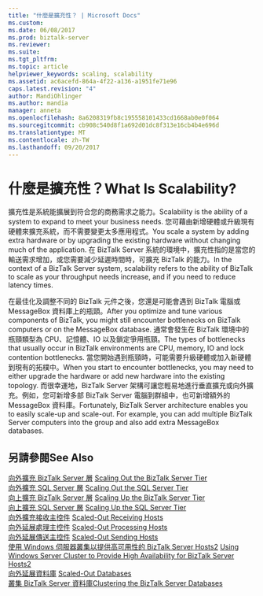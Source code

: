 ```yaml
---
title: "什麼是擴充性？ | Microsoft Docs"
ms.custom: 
ms.date: 06/08/2017
ms.prod: biztalk-server
ms.reviewer: 
ms.suite: 
ms.tgt_pltfrm: 
ms.topic: article
helpviewer_keywords: scaling, scalability
ms.assetid: ac6acefd-864a-4f22-a136-a1951fe71e96
caps.latest.revision: "4"
author: MandiOhlinger
ms.author: mandia
manager: anneta
ms.openlocfilehash: 8a6208319fb8c195558101433cd1668ab0e0f064
ms.sourcegitcommit: cb908c540d8f1a692d01dc8f313e16cb4b4e696d
ms.translationtype: MT
ms.contentlocale: zh-TW
ms.lasthandoff: 09/20/2017
---
```

# <a name="what-is-scalability"></a><span data-ttu-id="ab5c0-103">什麼是擴充性？</span><span class="sxs-lookup"><span data-stu-id="ab5c0-103">What Is Scalability?</span></span>
<span data-ttu-id="ab5c0-104">擴充性是系統能擴展到符合您的商務需求之能力。</span><span class="sxs-lookup"><span data-stu-id="ab5c0-104">Scalability is the ability of a system to expand to meet your business needs.</span></span> <span data-ttu-id="ab5c0-105">您可藉由新增硬體或升級現有硬體來擴充系統，而不需要變更太多應用程式。</span><span class="sxs-lookup"><span data-stu-id="ab5c0-105">You scale a system by adding extra hardware or by upgrading the existing hardware without changing much of the application.</span></span> <span data-ttu-id="ab5c0-106">在 BizTalk Server 系統的環境中，擴充性指的是當您的輸送需求增加，或您需要減少延遲時間時，可擴充 BizTalk 的能力。</span><span class="sxs-lookup"><span data-stu-id="ab5c0-106">In the context of a BizTalk Server system, scalability refers to the ability of BizTalk to scale as your throughput needs increase, and if you need to reduce latency times.</span></span>  
  
 <span data-ttu-id="ab5c0-107">在最佳化及調整不同的 BizTalk 元件之後，您還是可能會遇到 BizTalk 電腦或 MessageBox 資料庫上的瓶頸。</span><span class="sxs-lookup"><span data-stu-id="ab5c0-107">After you optimize and tune various components of BizTalk, you might still encounter bottlenecks on BizTalk computers or on the MessageBox database.</span></span> <span data-ttu-id="ab5c0-108">通常會發生在 BizTalk 環境中的瓶頸類型為 CPU、記憶體、IO 以及鎖定爭用瓶頸。</span><span class="sxs-lookup"><span data-stu-id="ab5c0-108">The types of bottlenecks that usually occur in BizTalk environments are CPU, memory, IO and lock contention bottlenecks.</span></span> <span data-ttu-id="ab5c0-109">當您開始遇到瓶頸時，可能需要升級硬體或加入新硬體到現有的拓樸中。</span><span class="sxs-lookup"><span data-stu-id="ab5c0-109">When you start to encounter bottlenecks, you may need to either upgrade the hardware or add new hardware into the existing topology.</span></span> <span data-ttu-id="ab5c0-110">而很幸運地，BizTalk Server 架構可讓您輕易地進行垂直擴充或向外擴充。例如，您可新增多部 BizTalk Server 電腦到群組中，也可新增額外的 MessageBox 資料庫。</span><span class="sxs-lookup"><span data-stu-id="ab5c0-110">Fortunately, BizTalk Server architecture enables you to easily scale-up and scale-out. For example, you can add multiple BizTalk Server computers into the group and also add extra MessageBox databases.</span></span>  
  
## <a name="see-also"></a><span data-ttu-id="ab5c0-111">另請參閱</span><span class="sxs-lookup"><span data-stu-id="ab5c0-111">See Also</span></span>  
 <span data-ttu-id="ab5c0-112">[向外擴充 BizTalk Server 層](../core/scaling-out-the-biztalk-server-tier.md) </span><span class="sxs-lookup"><span data-stu-id="ab5c0-112">[Scaling Out the BizTalk Server Tier](../core/scaling-out-the-biztalk-server-tier.md) </span></span>  
 <span data-ttu-id="ab5c0-113">[向外擴充 SQL Server 層](../core/scaling-out-the-sql-server-tier.md) </span><span class="sxs-lookup"><span data-stu-id="ab5c0-113">[Scaling Out the SQL Server Tier](../core/scaling-out-the-sql-server-tier.md) </span></span>  
 <span data-ttu-id="ab5c0-114">[向上擴充 BizTalk Server 層](../core/scaling-up-the-biztalk-server-tier.md) </span><span class="sxs-lookup"><span data-stu-id="ab5c0-114">[Scaling Up the BizTalk Server Tier](../core/scaling-up-the-biztalk-server-tier.md) </span></span>  
 <span data-ttu-id="ab5c0-115">[向上擴充 SQL Server 層](../core/scaling-up-the-sql-server-tier.md) </span><span class="sxs-lookup"><span data-stu-id="ab5c0-115">[Scaling Up the SQL Server Tier](../core/scaling-up-the-sql-server-tier.md) </span></span>  
 <span data-ttu-id="ab5c0-116">[向外擴充接收主控件](../core/scaled-out-receiving-hosts.md) </span><span class="sxs-lookup"><span data-stu-id="ab5c0-116">[Scaled-Out Receiving Hosts](../core/scaled-out-receiving-hosts.md) </span></span>  
 <span data-ttu-id="ab5c0-117">[向外延展處理主控件](../core/scaled-out-processing-hosts.md) </span><span class="sxs-lookup"><span data-stu-id="ab5c0-117">[Scaled-Out Processing Hosts](../core/scaled-out-processing-hosts.md) </span></span>  
 <span data-ttu-id="ab5c0-118">[向外延展傳送主控件](../core/scaled-out-sending-hosts.md) </span><span class="sxs-lookup"><span data-stu-id="ab5c0-118">[Scaled-Out Sending Hosts](../core/scaled-out-sending-hosts.md) </span></span>  
 <span data-ttu-id="ab5c0-119">[使用 Windows 伺服器叢集以提供高可用性的 BizTalk Server Hosts2](../core/use-windows-cluster-to-provide-high-availability-for-biztalk-hosts.md) </span><span class="sxs-lookup"><span data-stu-id="ab5c0-119">[Using Windows Server Cluster to Provide High Availability for BizTalk Server Hosts2](../core/use-windows-cluster-to-provide-high-availability-for-biztalk-hosts.md) </span></span>  
 <span data-ttu-id="ab5c0-120">[向外延展資料庫](../core/scaled-out-databases.md) </span><span class="sxs-lookup"><span data-stu-id="ab5c0-120">[Scaled-Out Databases](../core/scaled-out-databases.md) </span></span>  
 [<span data-ttu-id="ab5c0-121">叢集 BizTalk Server 資料庫</span><span class="sxs-lookup"><span data-stu-id="ab5c0-121">Clustering the BizTalk Server Databases</span></span>](../core/clustering-the-biztalk-server-databases1.md)